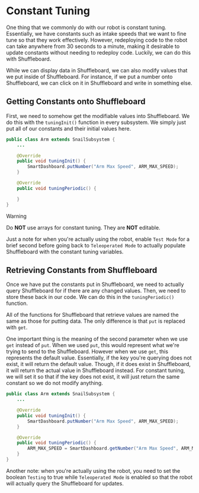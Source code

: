 # Constant Tuning

One thing that we commonly do with our robot is constant tuning. Essentially, we have constants such as intake speeds that we want to fine tune so that they work effectively. However, redeploying code to the robot can take anywhere from 30 seconds to a minute, making it desirable to update constants without needing to redeploy code. Luckily, we can do this with Shuffleboard.

While we can display data in Shuffleboard, we can also modify values that we put inside of Shuffleboard. For instance, if we put a number onto Shuffleboard, we can click on it in Shuffleboard and write in something else.

## Getting Constants onto Shuffleboard

First, we need to somehow get the modifiable values into Shuffleboard. We do this with the `tuningInit()` function in every subsystem. We simply just put all of our constants and their initial values here.

```java
public class Arm extends SnailSubsystem {
    ...

    @Override
    public void tuningInit() {
        SmartDashboard.putNumber("Arm Max Speed", ARM_MAX_SPEED);
    }

    @Override
    public void tuningPeriodic() {

    }
}
```

> [!WARNING]
> Do **NOT** use arrays for constant tuning. They are **NOT** editable.

Just a note for when you're actually using the robot, enable `Test Mode` for a brief second before going back to `Teleoperated Mode` to actually populate Shuffleboard with the constant tuning variables.

## Retrieving Constants from Shuffleboard

Once we have put the constants put in Shuffleboard, we need to actually query Shuffleboard for if there are any changed values. Then, we need to store these back in our code. We can do this in the `tuningPeriodic()` function.

All of the functions for Shuffleboard that retrieve values are named the same as those for putting data. The only difference is that `put` is replaced with `get`.

One important thing is the meaning of the second parameter when we use `get` instead of `put`. When we used `put`, this would represent what we're trying to send to the Shuffleboard. However when we use `get`, this represents the default value. Essentially, if the key you're querying does not exist, it will return the default value. Though, if it does exist in Shuffleboard, it will return the actual value in Shuffleboard instead. For constant tuning, we will set it so that if the key does not exist, it will just return the same constant so we do not modify anything.

```java
public class Arm extends SnailSubsystem {
    ...

    @Override
    public void tuningInit() {
        SmartDashboard.putNumber("Arm Max Speed", ARM_MAX_SPEED);
    }

    @Override
    public void tuningPeriodic() {
        ARM_MAX_SPEED = SmartDashboard.getNumber("Arm Max Speed", ARM_MAX_SPEED);
    }
}
```

Another note: when you're actually using the robot, you need to set the boolean `Testing` to true while `Teleoperated Mode` is enabled so that the robot will actually query the Shuffleboard for updates.

